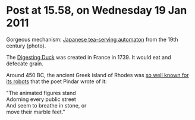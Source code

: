 # Post at 15.58, on Wednesday 19 Jan 2011

Gorgeous mechanism: [Japanese tea-serving
automaton](http://en.wikipedia.org/wiki/File:TeaAutomatAndMechanism.jpg "Wood
and prettiness.") from the 19th century (photo).

The [Digesting Duck](http://en.wikipedia.org/wiki/Digesting_Duck "With
picture.") was created in France in 1739. It would eat and defecate grain.

Around 450 BC, the ancient Greek island of Rhodes was [so well known for its
robots](http://en.wikipedia.org/wiki/Automaton#Ancient_automata "Some robots
from ancient Greece.") that the poet Pindar wrote of it:

"The animated figures stand  
Adorning every public street  
And seem to breathe in stone, or  
move their marble feet."
